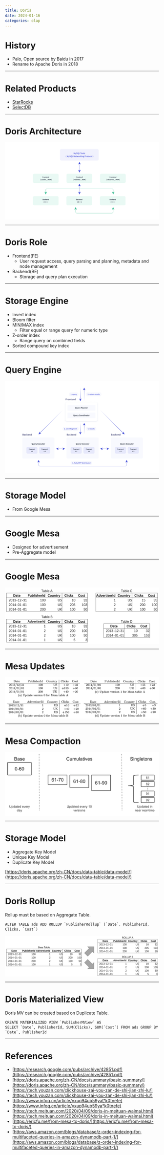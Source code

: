 ```yaml
---
title: Doris
date: 2024-01-16
categories: olap
---
```



# History
* Palo, Open source by Baidu in 2017
* Rename to Apache Doris in 2018

---
# Related Products
* [StarRocks](https://starrocks.io/)
* [SelectDB](https://selectdb.com/)

---
# Doris Architecture
![Inline](/assets/images/doris/doris_architecture.png)

---
# Doris Role
* Frontend(FE)
    * User request access, query parsing and planning, metadata and node management
* Backend(BE)
    * Storage and query plan execution

---
# Storage Engine
* Invert index
* Bloom filter
* MIN/MAX index
    * Filter equal or range query for numeric type
* Z-order index
    * Range query on combined fields
* Sorted compound key index

---
# Query Engine
![Inline](/assets/images/doris/doris_query_engine.png)

---
# Storage Model
* From Google Mesa

---
# Google Mesa
* Designed for advertisement
* Pre-Aggregate model

---

# Google Mesa
![Inline](/assets/images/doris/mesa-table-examples.png)

---
# Mesa Updates
![Inline](/assets/images/doris/mesa-updates-examples.png)

---
# Mesa Compaction
![Inline](/assets/images/doris/mesa-compaction-policy.png)

---
# Storage Model
* Aggregate Key Model
* Unique Key Model
* Duplicate Key Model

[https://doris.apache.org/zh-CN/docs/data-table/data-model/](https://doris.apache.org/zh-CN/docs/data-table/data-model/)

---
# Doris Rollup
Rollup must be based on Aggregate Table.
```
ALTER TABLE ads ADD ROLLUP `PublisherRollup` (`Date`, PublisherId, Clicks, `Cost`)
```

![Inline](/assets/images/doris/doris-base-table-and-rollup-example.png)

---
# Doris Materialized View
Doris MV can be created based on Duplicate Table.
```
CREATE MATERIALIZED VIEW `PublisherMView` AS
SELECT `Date`, PublisherId, SUM(Clicks), SUM(`Cost`) FROM ads GROUP BY `Date`, PublisherId
```

---
# References
* [https://research.google.com/pubs/archive/42851.pdf](https://research.google.com/pubs/archive/42851.pdf)
* [https://doris.apache.org/zh-CN/docs/summary/basic-summary/](https://doris.apache.org/zh-CN/docs/summary/basic-summary/)
* [https://tech.youzan.com/clickhouse-zai-you-zan-de-shi-jian-zhi-lu/](https://tech.youzan.com/clickhouse-zai-you-zan-de-shi-jian-zhi-lu/)
* [https://www.infoq.cn/article/vxup94ub59ya\*k0tnefe](https://www.infoq.cn/article/vxup94ub59ya*k0tnefe)
* [https://tech.meituan.com/2020/04/09/doris-in-meituan-waimai.html](https://tech.meituan.com/2020/04/09/doris-in-meituan-waimai.html)
* [https://ericfu.me/from-mesa-to-doris/](https://ericfu.me/from-mesa-to-doris/)
* [https://aws.amazon.com/blogs/database/z-order-indexing-for-multifaceted-queries-in-amazon-dynamodb-part-1/](https://aws.amazon.com/blogs/database/z-order-indexing-for-multifaceted-queries-in-amazon-dynamodb-part-1/)